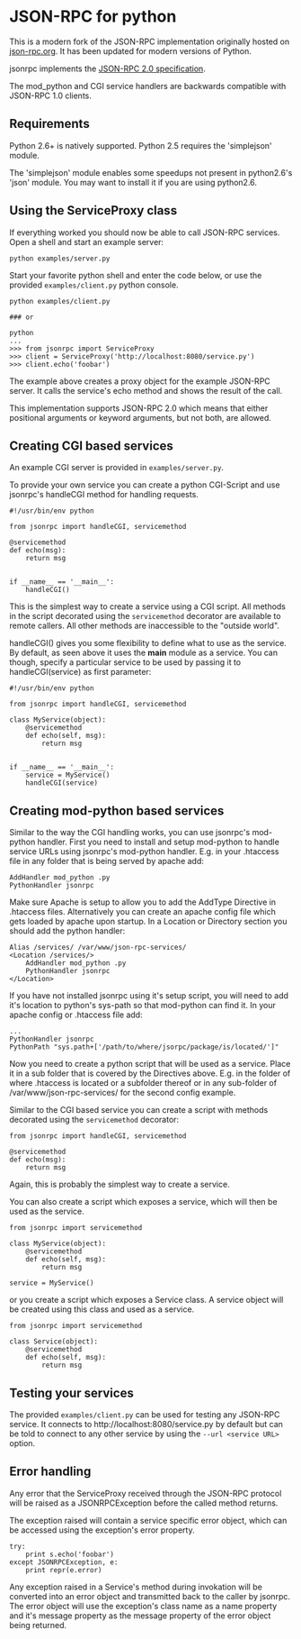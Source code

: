 JSON-RPC for python
===================
This is a modern fork of the JSON-RPC implementation originally
hosted on [json-rpc.org](http://json-rpc.org/wiki/python-json-rpc).
It has been updated for modern versions of Python.

jsonrpc implements the
[JSON-RPC 2.0 specification](http://www.jsonrpc.org/spec.html).

The mod_python and CGI service handlers are backwards compatible
with JSON-RPC 1.0 clients.

Requirements
------------
Python 2.6+ is natively supported.
Python 2.5 requires the 'simplejson' module.

The 'simplejson' module enables some speedups not present
in python2.6's 'json' module.  You may want to install it
if you are using python2.6.

Using the ServiceProxy class
----------------------------
If everything worked you should now be able to call JSON-RPC services.
Open a shell and start an example server:

    python examples/server.py

Start your favorite python shell and enter the code below,
or use the provided `examples/client.py` python console.

    python examples/client.py

    ### or

    python
    ...
    >>> from jsonrpc import ServiceProxy
    >>> client = ServiceProxy('http://localhost:8080/service.py')
    >>> client.echo('foobar')

The example above creates a proxy object for the example JSON-RPC server.
It calls the service's echo method and shows the result of the call.

This implementation supports JSON-RPC 2.0 which means that either
positional arguments or keyword arguments, but not both, are allowed.


Creating CGI based services
---------------------------
An example CGI server is provided in `examples/server.py`.

To provide your own service you can create a python CGI-Script and use
jsonrpc's handleCGI method for handling requests.

    #!/usr/bin/env python
    
    from jsonrpc import handleCGI, servicemethod
    
    @servicemethod
    def echo(msg):
        return msg
    
    
    if __name__ == '__main__':
        handleCGI()

This is the simplest way to create a service using a CGI script.
All methods in the script decorated using the `servicemethod` decorator
are available to remote callers.  All other methods are inaccessible
to the "outside world".

handleCGI() gives you some flexibility to define what to use as the service.
By default, as seen above it uses the __main__ module as a service.
You can though, specify a particular service to be used by passing it to
handleCGI(service) as first parameter:

    #!/usr/bin/env python
    
    from jsonrpc import handleCGI, servicemethod
    
    class MyService(object):
        @servicemethod
        def echo(self, msg):
            return msg
    
    
    if __name__ == '__main__':
        service = MyService()
        handleCGI(service)

Creating mod-python based services
----------------------------------
Similar to the way the CGI handling works, you can use jsonrpc's
mod-python handler. First you need to install and setup mod-python
to handle service URLs using jsonrpc's mod-python handler.
E.g. in your .htaccess file in any folder that is being served by apache add:

    AddHandler mod_python .py
    PythonHandler jsonrpc

Make sure Apache is setup to allow you to add the AddType Directive in
.htaccess files. Alternatively you can create an apache config file which
gets loaded by apache upon startup. In a Location or Directory section you
should add the python handler:

    Alias /services/ /var/www/json-rpc-services/
    <Location /services/>
        AddHandler mod_python .py
        PythonHandler jsonrpc
    </Location>

If you have not installed jsonrpc using it's setup script, you will need to
add it's location to python's sys-path so that mod-python can find it.
In your apache config or .htaccess file add:

    ...
    PythonHandler jsonrpc
    PythonPath "sys.path+['/path/to/where/jsorpc/package/is/located/']"

Now you need to create a python script that will be used as a service.
Place it in a sub folder that is covered by the Directives above.
E.g. in the folder of where .htaccess is located or a subfolder thereof or in
any sub-folder of /var/www/json-rpc-services/ for the second config example.

Similar to the CGI based service you can create a script with methods
decorated using the `servicemethod` decorator:

    from jsonrpc import handleCGI, servicemethod
    
    @servicemethod
    def echo(msg):
        return msg

Again, this is probably the simplest way to create a service.

You can also create a script which exposes a service, which will then be
used as the service.

    from jsonrpc import servicemethod
    
    class MyService(object):
        @servicemethod
        def echo(self, msg):
            return msg
    
    service = MyService()

or you create a script which exposes a Service class. A service object
will be created using this class and used as a service.

    from jsonrpc import servicemethod
    
    class Service(object):
        @servicemethod
        def echo(self, msg):
            return msg

Testing your services
---------------------
The provided `examples/client.py` can be used for testing any
JSON-RPC service.  It connects to http://localhost:8080/service.py
by default but can be told to connect to any other service by using
the `--url <service URL>` option.

Error handling
--------------
Any error that the ServiceProxy received through the JSON-RPC protocol
will be raised as a JSONRPCException before the called method returns.

The exception raised will contain a service specific error object,
which can be accessed using the exception's error property.

    try:
        print s.echo('foobar')
    except JSONRPCException, e:
        print repr(e.error)

Any exception raised in a Service's method during invokation will be
converted into an error object and transmitted back to the caller by jsonrpc. The error object will use the exception's class name as a name property and it's message property as the message property of the error object being returned.
